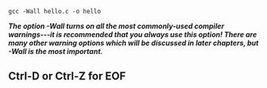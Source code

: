 

```shell
gcc -Wall hello.c -o hello
```
***The option -Wall turns on all the most commonly-used compiler warnings---it is recommended that you always use this option! There are many other warning options which will be discussed in later chapters, but -Wall is the most important.***

## Ctrl-D or Ctrl-Z for EOF